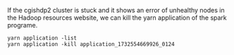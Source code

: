If the cgishdp2 cluster is stuck and it shows an error of unhealthy nodes in the Hadoop resources website, we can kill the yarn application of the spark programe.
```
yarn application -list
yarn application -kill application_1732554669926_0124
```
